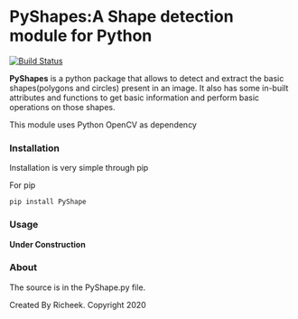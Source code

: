 # PyShapes:A Shape detection module for Python

[![Build Status](https://travis-ci.org/sudoRicheek/PyShapes.svg?branch=master)](https://travis-ci.org/sudoRicheek/PyShapes)

**PyShapes** is a python package that allows to detect and extract the basic shapes(polygons and circles) present in an image. It also has some in-built attributes and functions to get basic information and perform basic operations on those shapes.

This module uses Python OpenCV as dependency

### Installation

Installation is very simple through pip

For pip

```
pip install PyShape
```

### Usage

**Under Construction**


### About

The source is in the PyShape.py file.

Created By Richeek. Copyright 2020
